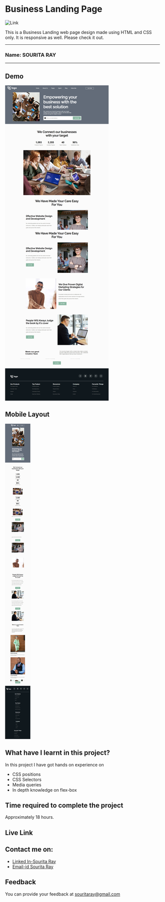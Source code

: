 
# Business Landing Page

  ![Link](https://img.shields.io/badge/Technology%20Used%3A-HTML%2FCSS-blue)

This is a Business Landing web page design made using HTML and CSS only. It is responsive as well. Please check it out. 
***
### Name: SOURITA RAY
***
## Demo

![output](output%20(1).png)


## Mobile Layout

![mobile](mobile%20view.png)



## What have I learnt in this project?

In this project I have got hands on experience on
- CSS positions
- CSS Selectors
- Media queries
- In depth knowledge on flex-box


## Time required to complete the project

Approximately 18 hours.

## Live Link


## Contact me on:

- [Linked In-Sourita Ray](www.linkedin.com/in/sourita-ray-89bab0212)
- [Email-id Sourita Ray](souritaray@gmail.com)

## Feedback

You can provide your feedback at souritaray@gmail.com






